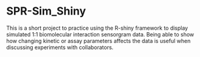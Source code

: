 # SPR-Sim_Shiny

This is a short project to practice using the R-shiny framework to display simulated
1:1 biomolecular interaction sensorgram data. Being able to show how changing
kinetic or assay parameters affects the data is useful when discussing experiments
with collaborators.
